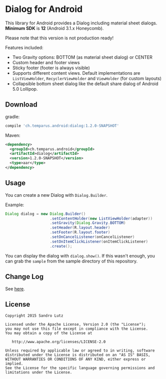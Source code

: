 Dialog for Android
==================

This library for Android provides a Dialog including material sheet dialogs.
**Minimum SDK** is **12** (Android 3.1.x Honeycomb).

Please note that this version is not production ready!

Features included:
- Two Gravity options: BOTTOM (as material sheet dialog) or CENTER
- Custom header and footer views
- Sticky footer (footer is always visible)
- Supports different content views.
  Default implementations are ```ListViewHolder```, ```RecyclerViewHolder``` and ```ViewHolder``` (for custom layouts)
- Collapsible bottom sheet dialog like the default share dialog of Android 5.0 Lollipop.

## Download

gradle:

```groovy
compile 'ch.temparus.android:dialog:1.2.0-SNAPSHOT'
```

Maven:
```xml
<dependency>
  <groupId>ch.temparus.android</groupId>
  <artifactId>dialog</artifactId>
  <version>1.2.0-SNAPSHOT</version>
  <type>aar</type>
</dependency>
```

## Usage

You can create a new Dialog with ```Dialog.Builder```. 

Example:
```java
Dialog dialog = new Dialog.Builder()
                    .setContentHolder(new ListViewHolder(adapter))
                    .setGravity(Dialog.Gravity.BOTTOM)
                    .setHeader(R.layout.header)
                    .setFooter(R.layout.footer)
                    .setOnCancelListener(onCancelListener)
                    .setOnItemClickListener(onItemClickListener)
                    .create();
```

You can display the dialog with ```dialog.show()```.
If this wasn't enough, you can grab the ```sample``` from the sample directory of this repository.

## Change Log

See [here](https://github.com/sandrolutz/Android-Dialog/blob/master/CHANGELOG.md).

## License

    Copyright 2015 Sandro Lutz

    Licensed under the Apache License, Version 2.0 (the "License");
    you may not use this file except in compliance with the License.
    You may obtain a copy of the License at

       http://www.apache.org/licenses/LICENSE-2.0

    Unless required by applicable law or agreed to in writing, software
    distributed under the License is distributed on an "AS IS" BASIS,
    WITHOUT WARRANTIES OR CONDITIONS OF ANY KIND, either express or implied.
    See the License for the specific language governing permissions and
    limitations under the License.
